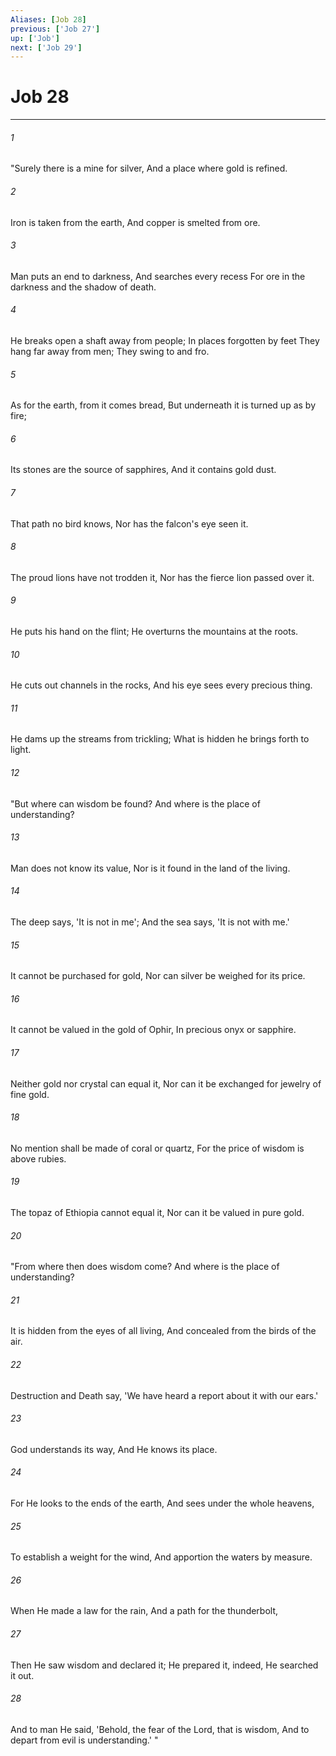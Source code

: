 ```yaml
---
Aliases: [Job 28]
previous: ['Job 27']
up: ['Job']
next: ['Job 29']
---
```

# Job 28

***


###### 1 
"Surely there is a mine for silver, And a place where gold is refined. 

###### 2 
Iron is taken from the earth, And copper is smelted from ore. 

###### 3 
Man puts an end to darkness, And searches every recess For ore in the darkness and the shadow of death. 

###### 4 
He breaks open a shaft away from people; In places forgotten by feet They hang far away from men; They swing to and fro. 

###### 5 
As for the earth, from it comes bread, But underneath it is turned up as by fire; 

###### 6 
Its stones are the source of sapphires, And it contains gold dust. 

###### 7 
That path no bird knows, Nor has the falcon's eye seen it. 

###### 8 
The proud lions have not trodden it, Nor has the fierce lion passed over it. 

###### 9 
He puts his hand on the flint; He overturns the mountains at the roots. 

###### 10 
He cuts out channels in the rocks, And his eye sees every precious thing. 

###### 11 
He dams up the streams from trickling; What is hidden he brings forth to light. 

###### 12 
"But where can wisdom be found? And where is the place of understanding? 

###### 13 
Man does not know its value, Nor is it found in the land of the living. 

###### 14 
The deep says, 'It is not in me'; And the sea says, 'It is not with me.' 

###### 15 
It cannot be purchased for gold, Nor can silver be weighed for its price. 

###### 16 
It cannot be valued in the gold of Ophir, In precious onyx or sapphire. 

###### 17 
Neither gold nor crystal can equal it, Nor can it be exchanged for jewelry of fine gold. 

###### 18 
No mention shall be made of coral or quartz, For the price of wisdom is above rubies. 

###### 19 
The topaz of Ethiopia cannot equal it, Nor can it be valued in pure gold. 

###### 20 
"From where then does wisdom come? And where is the place of understanding? 

###### 21 
It is hidden from the eyes of all living, And concealed from the birds of the air. 

###### 22 
Destruction and Death say, 'We have heard a report about it with our ears.' 

###### 23 
God understands its way, And He knows its place. 

###### 24 
For He looks to the ends of the earth, And sees under the whole heavens, 

###### 25 
To establish a weight for the wind, And apportion the waters by measure. 

###### 26 
When He made a law for the rain, And a path for the thunderbolt, 

###### 27 
Then He saw wisdom and declared it; He prepared it, indeed, He searched it out. 

###### 28 
And to man He said, 'Behold, the fear of the Lord, that is wisdom, And to depart from evil is understanding.' "
